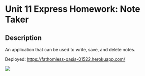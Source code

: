 # Unit 11 Express Homework: Note Taker

## Description

An application that can be used to write, save, and delete notes.

Deployed: https://fathomless-oasis-01522.herokuapp.com/

<img src="./deploy/assets/heroku.jpg">
